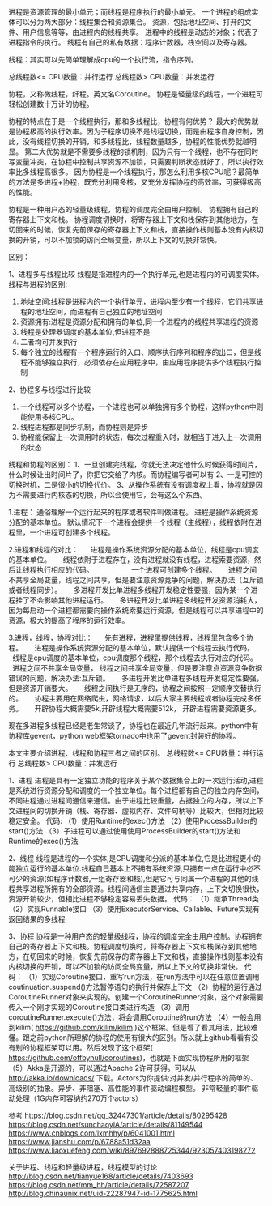 进程是资源管理的最小单元；而线程是程序执行的最小单元。
一个进程的组成实体可以分为两大部分：线程集合和资源集合。
资源，包括地址空间、打开的文件、用户信息等等，由进程内的线程共享。
进程中的线程是动态的对象；代表了进程指令的执行。
线程有自己的私有数据：程序计数器，栈空间以及寄存器。

线程：其实可以先简单理解成cpu的一个执行流，指令序列。

总线程数<= CPU数量：并行运行
总线程数> CPU数量：并发运行


协程，又称微线程，纤程。英文名Coroutine。
协程是轻量级的线程，一个进程可轻松创建数十万计的协程。

协程的特点在于是一个线程执行，那和多线程比，协程有何优势？
最大的优势就是协程极高的执行效率。因为子程序切换不是线程切换，而是由程序自身控制，因此，没有线程切换的开销，和多线程比，线程数量越多，协程的性能优势就越明显。
第二大优势就是不需要多线程的锁机制，因为只有一个线程，也不存在同时写变量冲突，在协程中控制共享资源不加锁，只需要判断状态就好了，所以执行效率比多线程高很多。
因为协程是一个线程执行，那怎么利用多核CPU呢？最简单的方法是多进程+协程，既充分利用多核，又充分发挥协程的高效率，可获得极高的性能。




协程是一种用户态的轻量级线程，协程的调度完全由用户控制。
协程拥有自己的寄存器上下文和栈。
协程调度切换时，将寄存器上下文和栈保存到其他地方，在切回来的时候，恢复先前保存的寄存器上下文和栈，直接操作栈则基本没有内核切换的开销，可以不加锁的访问全局变量，所以上下文的切换非常快。




区别：

1、进程多与线程比较
线程是指进程内的一个执行单元,也是进程内的可调度实体。线程与进程的区别:
1) 地址空间:线程是进程内的一个执行单元，进程内至少有一个线程，它们共享进程的地址空间，而进程有自己独立的地址空间
2) 资源拥有:进程是资源分配和拥有的单位,同一个进程内的线程共享进程的资源
3) 线程是处理器调度的基本单位,但进程不是
4) 二者均可并发执行
5) 每个独立的线程有一个程序运行的入口、顺序执行序列和程序的出口，但是线程不能够独立执行，必须依存在应用程序中，由应用程序提供多个线程执行控制

2、协程多与线程进行比较
1) 一个线程可以多个协程，一个进程也可以单独拥有多个协程，这样python中则能使用多核CPU。
2) 线程进程都是同步机制，而协程则是异步
3) 协程能保留上一次调用时的状态，每次过程重入时，就相当于进入上一次调用的状态

线程和协程的区别：
1、一旦创建完线程，你就无法决定他什么时候获得时间片，什么时候让出时间片了，你把它交给了内核。而协程编写者可以有
2、一是可控的切换时机，二是很小的切换代价。
3、从操作系统有没有调度权上看，协程就是因为不需要进行内核态的切换，所以会使用它，会有这么个东西。




1.进程：
     通俗理解一个运行起来的程序或者软件叫做进程。
     进程是操作系统资源分配的基本单位。
     默认情况下一个进程会提供一个线程（主线程），线程依附在进程里，一个进程可创建多个线程。

2.进程和线程的对比：
     进程是操作系统资源分配的基本单位，线程是cpu调度的基本单位。
     线程依附于进程存在，没有进程就没有线程，进程索要资源，然后让线程执行相应的代码。             
     一个进程可创建多个线程。
     进程之间不共享全局变量，线程之间共享，但是要注意资源竞争的问题，解决办法（互斥锁或者线程同步）。
     多进程开发比单进程多线程开发稳定性要强，因为某一个进程挂了不会影响其他进程运行。
     多进程开发比单进程多线程开发资源消耗大，因为每启动一个进程都需要向操作系统索要运行资源，但是线程可以共享进程中的资源，极大的提高了程序的运行效率。


3.进程，线程，协程对比：
     先有进程，进程里提供线程，线程里包含多个协程。
     进程是操作系统资源分配的基本单位，默认提供一个线程去执行代码。
     线程是cpu调度的基本单位，cpu调度那个线程，那个线程去执行对应的代码。
     进程之间不共享全局变量， 线程之间共享全局变量，但是要注意点资源竞争数据错误的问题，解决办法:互斥锁。
     多进程开发比单进程多线程开发稳定性要强，但是资源开销要大。
     线程之间执行是无序的，协程之间按照一定顺序交替执行的。
     协程主要用在网络爬虫，网络请求，以后大家主要线程或者协程完成多任务。
     开辟协程大概需要5k,开辟线程大概需要512k， 开辟进程需要资源更多。

现在多进程多线程已经是老生常谈了，协程也在最近几年流行起来。python中有协程库gevent，python web框架tornado中也用了gevent封装好的协程。



本文主要介绍进程、线程和协程三者之间的区别。
总线程数<= CPU数量：并行运行
总线程数> CPU数量：并发运行

1、进程
进程是具有一定独立功能的程序关于某个数据集合上的一次运行活动,进程是系统进行资源分配和调度的一个独立单位。每个进程都有自己的独立内存空间，不同进程通过进程间通信来通信。由于进程比较重量，占据独立的内存，所以上下文进程间的切换开销（栈、寄存器、虚拟内存、文件句柄等）比较大，但相对比较稳定安全。
代码:
（1）使用Runtime的exec()方法
（2）使用ProcessBuilder的start()方法
（3）子进程可以通过使用使用ProcessBuilder的start()方法和Runtime的exec()方法

2、线程
线程是进程的一个实体,是CPU调度和分派的基本单位,它是比进程更小的能独立运行的基本单位.线程自己基本上不拥有系统资源,只拥有一点在运行中必不可少的资源(如程序计数器,一组寄存器和栈),但是它可与同属一个进程的其他的线程共享进程所拥有的全部资源。线程间通信主要通过共享内存，上下文切换很快，资源开销较少，但相比进程不够稳定容易丢失数据。
代码：
（1）继承Thread类
（2）实现Runnable接口
（3）使用ExecutorService、Callable、Future实现有返回结果的多线程

3、协程
协程是一种用户态的轻量级线程，协程的调度完全由用户控制。协程拥有自己的寄存器上下文和栈。协程调度切换时，将寄存器上下文和栈保存到其他地方，在切回来的时候，恢复先前保存的寄存器上下文和栈，直接操作栈则基本没有内核切换的开销，可以不加锁的访问全局变量，所以上下文的切换非常快。
代码：
（1）实现Coroutine接口，重写run方法，在run方法中可以在任意位置调用coutinuation.suspend()方法暂停语句的执行并保存上下文
（2）协程的运行通过CoroutineRunner对象来实现的。创建一个CoroutineRunner对象，这个对象需要传入一个刚才实现的Coroutine接口类进行构造
（3）调用coroutineRunner.execute()方法，将会调用Coroutine的run方法
（4）一般会用到kilim( https://github.com/kilim/kilim )这个框架。但是看了看其用法，比较难懂。跟之前python所理解的协程的使用有很大的区别。所以就上github看看有没有别的协程框架可以用。然后发现了这个框架( https://github.com/offbynull/coroutines)，也就是下面实现协程所用的框架
（5）Akka是开源的，可以通过Apache 2许可获得。可以从 http://akka.io/downloads/ 下载。Actors为你提供:对并发/并行程序的简单的、高级别的抽象。异步、非阻塞、高性能的事件驱动编程模型。
非常轻量的事件驱动处理（1G内存可容纳约270万个actors）



参考
https://blog.csdn.net/qq_32447301/article/details/80295428
https://blog.csdn.net/sunchaoyiA/article/details/81149544
https://www.cnblogs.com/lxmhhy/p/6041001.html
https://www.jianshu.com/p/6788a51d32aa
https://www.liaoxuefeng.com/wiki/897692888725344/923057403198272



关于进程、线程和轻量级进程，线程模型的讨论 
http://blog.csdn.net/tianyue168/article/details/7403693
https://blog.csdn.net/mm_hh/article/details/72587207
http://blog.chinaunix.net/uid-22287947-id-1775625.html


